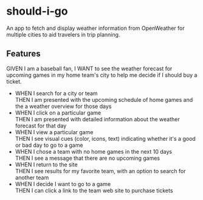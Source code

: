 # should-i-go

An app to fetch and display weather information from OpenWeather for multiple cities to aid travelers in trip planning.

## Features
GIVEN I am a baseball fan, I WANT to see the weather forecast for upcoming games in my home team's city to help me decide if I should buy a ticket.

- WHEN I search for a city or team<br>
THEN I am presented with the upcoming schedule of home games and the a weather overview for those days
- WHEN I click on a particular game<br>
THEN I am presented with detailed information about the weather forecast for that day
- WHEN I view a particular game<br>
THEN I see visual cues (color, icons, text) indicating whether it's a good or bad day to go to a game
- WHEN I chose a team with no home games in the next 10 days<br>
THEN I see a message that there are no upcoming games
- WHEN I return to the site<br>
THEN I see results for my favorite team, with an option to search for another team
- WHEN I decide I want to go to a game<br>
THEN I can click a link to the team web site to purchase tickets
